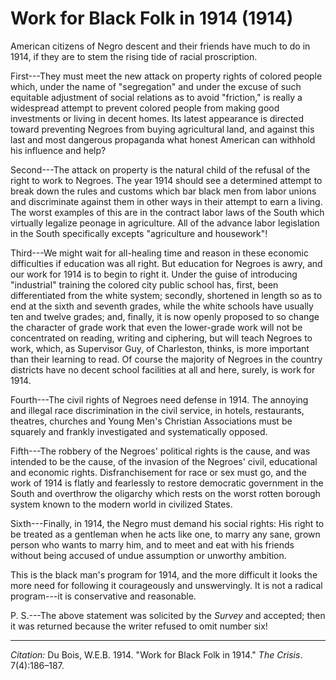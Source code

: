 <!--
title:   Work for Black Folk in 1914
author:  Du Bois, W.E.B.
journal: The Crisis
year:    1914
volume:  7
issue:   4
pages:   186-187
-->
# Work for Black Folk in 1914 (1914)

American citizens of Negro descent and their friends have much to do in 1914, if they are to stem the rising tide of racial proscription.

First---They must meet the new attack on property rights of colored people which, under the name of "segregation" and under the excuse of such equitable adjustment of social relations as to avoid "friction," is really a widespread attempt to prevent colored people from making good investments or living in decent homes. Its latest appearance is directed toward preventing Negroes from buying agricultural land, and against this last and most dangerous propaganda what honest American can withhold his influence and help?

Second---The attack on property is the natural child of the refusal of the right to work to Negroes. The year 1914 should see a determined attempt to break down the rules and customs which bar black men from labor unions and discriminate against them in other ways in their attempt to earn a living. The worst examples of this are in the contract labor laws of the South which virtually legalize peonage in agriculture. All of the advance labor legislation in the South specifically excepts "agriculture and housework"!

Third---We might wait for all-healing time and reason in these economic difficulties if education was all right. But education for Negroes is awry, and our work for 1914 is to begin to right it. Under the guise of introducing "industrial" training the colored city public school has, first, been differentiated from the white system; secondly, shortened in length so as to end at the sixth and seventh grades, while the white schools have usually ten and twelve grades; and, finally, it is now openly proposed to so change the character of grade work that even the lower-grade work will not be concentrated on reading, writing and ciphering, but will teach Negroes to work, which, as Supervisor Guy, of Charleston, thinks, is more important than their learning to read. Of course the majority of Negroes in the country districts have no decent school facilities at all and here, surely, is work for 1914.

Fourth---The civil rights of Negroes need defense in 1914. The annoying and illegal race discrimination in the civil service, in hotels, restaurants, theatres, churches and Young Men's Christian Associations must be squarely and frankly investigated and systematically opposed.

Fifth---The robbery of the Negroes' political rights is the cause, and was intended to be the cause, of the invasion of the Negroes' civil, educational and economic rights. Disfranchisement for race or sex must go, and the work of 1914 is flatly and fearlessly to restore democratic government in the South and overthrow the oligarchy which rests on the worst rotten borough system known to the modern world in civilized States.

Sixth---Finally, in 1914, the Negro must demand his social rights: His right to be treated as a gentleman when he acts like one, to marry any sane, grown person who wants to marry him, and to meet and eat with his friends without being accused of undue assumption or unworthy ambition.

This is the black man's program for 1914, and the more difficult it looks the more need for following it courageously and unswervingly. It is not a radical program---it is conservative and reasonable. 	

P. S.---The above statement was solicited by the *Survey* and accepted; then it was returned because the writer refused to omit number six!

______________
*Citation:* Du Bois, W.E.B. 1914. "Work for Black Folk in 1914." *The Crisis*. 7(4):186&ndash;187.